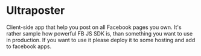Ultraposter
===========

Client-side app that help you post on all Facebook pages you own. It's rather sample how powerful FB JS SDK is, than something you want to use in production. If you want to use it please deploy it to some hosting and add to facebook apps.
